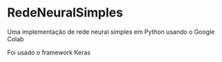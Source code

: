 # RedeNeuralSimples
Uma implementação de rede neural simples em Python usando o Google Colab

Foi usado o framework Keras



